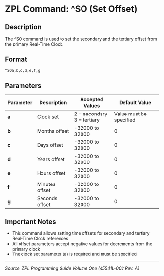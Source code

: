 # ZPL Command: ^SO (Set Offset)

## Description
The ^SO command is used to set the secondary and the tertiary offset from the primary Real-Time Clock.

## Format
```
^SOa,b,c,d,e,f,g
```

## Parameters
| Parameter | Description | Accepted Values | Default Value |
|-----------|-------------|----------------|---------------|
| **a** | Clock set | 2 = secondary<br>3 = tertiary | Value must be specified |
| **b** | Months offset | -32000 to 32000 | 0 |
| **c** | Days offset | -32000 to 32000 | 0 |
| **d** | Years offset | -32000 to 32000 | 0 |
| **e** | Hours offset | -32000 to 32000 | 0 |
| **f** | Minutes offset | -32000 to 32000 | 0 |
| **g** | Seconds offset | -32000 to 32000 | 0 |

## Important Notes
- This command allows setting time offsets for secondary and tertiary Real-Time Clock references
- All offset parameters accept negative values for decrements from the primary clock
- The clock set parameter (a) is required and must be specified

---
*Source: ZPL Programming Guide Volume One (45541L-002 Rev. A)*